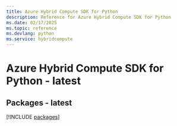 ```yaml
---
title: Azure Hybrid Compute SDK for Python
description: Reference for Azure Hybrid Compute SDK for Python
ms.date: 02/17/2025
ms.topic: reference
ms.devlang: python
ms.service: hybridcompute
---
```

# Azure Hybrid Compute SDK for Python - latest
## Packages - latest
[!INCLUDE [packages](hybrid-compute-index.md)]